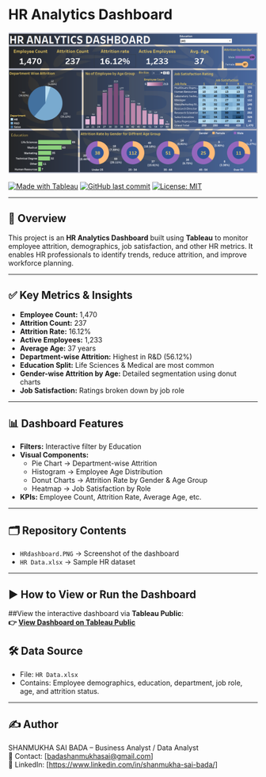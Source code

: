 # HR Analytics Dashboard

![HR Dashboard](HRdashboard.PNG)

[![Made with Tableau](https://img.shields.io/badge/Made%20with-Tableau-blue?style=for-the-badge&logo=tableau)](https://public.tableau.com/)
[![GitHub last commit](https://img.shields.io/github/last-commit/yourusername/hr-analytics-dashboard?style=for-the-badge)](https://github.com/yourusername/hr-analytics-dashboard)
[![License: MIT](https://img.shields.io/badge/License-MIT-yellow.svg?style=for-the-badge)](LICENSE)

---

## 📌 Overview
This project is an **HR Analytics Dashboard** built using **Tableau** to monitor employee attrition, demographics, job satisfaction, and other HR metrics. It enables HR professionals to identify trends, reduce attrition, and improve workforce planning.

---

## ✅ Key Metrics & Insights
- **Employee Count:** 1,470  
- **Attrition Count:** 237  
- **Attrition Rate:** 16.12%  
- **Active Employees:** 1,233  
- **Average Age:** 37 years  
- **Department-wise Attrition:** Highest in R&D (56.12%)  
- **Education Split:** Life Sciences & Medical are most common  
- **Gender-wise Attrition by Age:** Detailed segmentation using donut charts  
- **Job Satisfaction:** Ratings broken down by job role  

---

## 📊 Dashboard Features
- **Filters:** Interactive filter by Education  
- **Visual Components:**  
  - Pie Chart → Department-wise Attrition  
  - Histogram → Employee Age Distribution  
  - Donut Charts → Attrition Rate by Gender & Age Group  
  - Heatmap → Job Satisfaction by Role  
- **KPIs:** Employee Count, Attrition Rate, Average Age, etc.  

---

## 🗂️ Repository Contents
- `HRdashboard.PNG` → Screenshot of the dashboard  
- `HR Data.xlsx` → Sample HR dataset  

---

## ▶ How to View or Run the Dashboard

##View the interactive dashboard via **Tableau Public**:  
**👉 [View Dashboard on Tableau Public]([https://public.tableau.com/](https://public.tableau.com/app/profile/shanmukha.sai.bada/viz/HRANALYTICSDASHBOARD_17565075358660/HrAnalyticsDashboard))**  


## 🛠 Data Source
- File: `HR Data.xlsx`  
- Contains: Employee demographics, education, department, job role, age, and attrition status.  

---


## ✍ Author
SHANMUKHA SAI BADA – Business Analyst / Data Analyst  
📧 Contact: [badashanmukhasai@gmail.com]  
🔗 LinkedIn: [https://www.linkedin.com/in/shanmukha-sai-bada/]  


